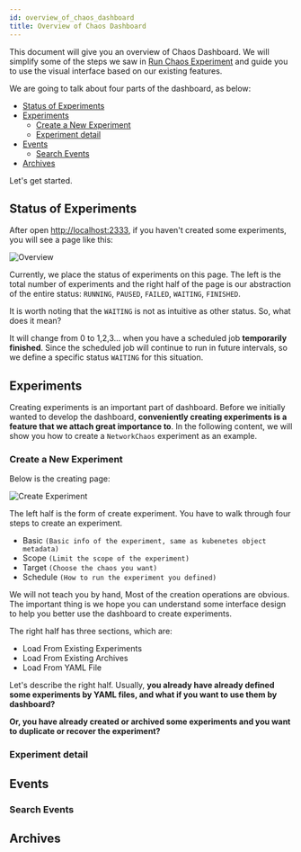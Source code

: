 ```yaml
---
id: overview_of_chaos_dashboard
title: Overview of Chaos Dashboard
---
```


This document will give you an overview of Chaos Dashboard. We will simplify some of the steps we saw in [Run Chaos Experiment](run_chaos_experiment) and guide you to use the visual interface based on our existing features.

We are going to talk about four parts of the dashboard, as below:

- [Status of Experiments](#status-of-experiments)
- [Experiments](#experiments)
  - [Create a New Experiment](#create-a-new-experiment)
  - [Experiment detail](#experiment-detail)
- [Events](#events)
  - [Search Events](#search-events)
- [Archives](#archives)

Let's get started.

## Status of Experiments

After open <http://localhost:2333>, if you haven't created some experiments, you will see a page like this:

![Overview](/img/chaos-dashboard/overview.png)

Currently, we place the status of experiments on this page. The left is the total number of experiments and the right half of the page is our abstraction of the entire status: `RUNNING`, `PAUSED`, `FAILED`, `WAITING`, `FINISHED`.

It is worth noting that the `WAITING` is not as intuitive as other status. So, what does it mean?

It will change from 0 to 1,2,3... when you have a scheduled job **temporarily finished**. Since the scheduled job will continue to run in future intervals, so we define a specific status `WAITING` for this situation.

## Experiments

Creating experiments is an important part of dashboard. Before we initially wanted to develop the dashboard, **conveniently creating experiments is a feature that we attach great importance to**.
In the following content, we will show you how to create a `NetworkChaos` experiment as an example.

### Create a New Experiment

Below is the creating page:

![Create Experiment](/img/chaos-dashboard/create-experiment.png)

The left half is the form of create experiment. You have to walk through four steps to create an experiment.

- Basic `(Basic info of the experiment, same as kubenetes object metadata)`
- Scope `(Limit the scope of the experiment)`
- Target `(Choose the chaos you want)`
- Schedule `(How to run the experiment you defined)`

We will not teach you by hand, Most of the creation operations are obvious. The important thing is we hope you can understand some interface design to help you better use the dashboard to create experiments.

<!-- TODO -->

The right half has three sections, which are:

- Load From Existing Experiments
- Load From Existing Archives
- Load From YAML File

Let's describe the right half. Usually, **you already have already defined some experiments by YAML files, and what if you want to use them by dashboard?**

**Or, you have already created or archived some experiments and you want to duplicate or recover the experiment?**

### Experiment detail

## Events

### Search Events

## Archives
